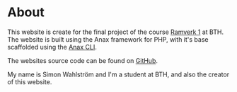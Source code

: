 ---
...
About
=========================

This website is create for the final project of the course [Ramverk 1](https://dbwebb.se/kurser/ramverk1-v1) at BTH. The website is built
using the Anax framework for PHP, with it's base scaffolded using the [Anax CLI](https://github.com/canax/anax-cli).

The websites source code can be found on [GitHub](https://github.com/reblex/ramverk1-kmom10).

My name is Simon Wahlström and I'm a student at BTH, and also the creator of this website.
